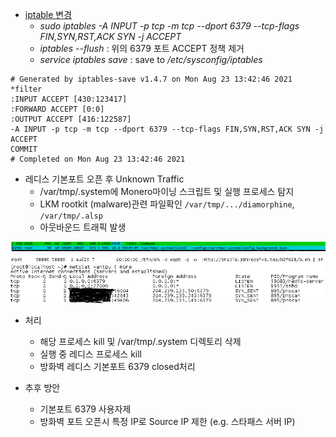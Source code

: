 
- [iptable 변경](https://upcloud.com/community/tutorials/configure-iptables-centos/)
  - _sudo iptables -A INPUT -p tcp -m tcp --dport 6379 --tcp-flags FIN,SYN,RST,ACK SYN -j ACCEPT_
  - _iptables --flush_ : 위의 6379 포트 ACCEPT 정책 제거
  - _service iptables save_ : save to _/etc/sysconfig/iptables_


```
# Generated by iptables-save v1.4.7 on Mon Aug 23 13:42:46 2021
*filter
:INPUT ACCEPT [430:123417]
:FORWARD ACCEPT [0:0]
:OUTPUT ACCEPT [416:122587]
-A INPUT -p tcp -m tcp --dport 6379 --tcp-flags FIN,SYN,RST,ACK SYN -j ACCEPT
COMMIT
# Completed on Mon Aug 23 13:42:46 2021
```

- 레디스 기본포트 오픈 후 Unknown Traffic
  - /var/tmp/.system에 Monero마이닝 스크립트 및 실행 프로세스 탐지
  - LKM rootkit (malware)관련 파일확인 ```/var/tmp/.../diamorphine```, ```/var/tmp/.alsp```
  - 아웃바운드 트래픽 발생

![1](../assets/images/hacked1.jpg)
![2](../assets/images/hacked2.jpg)
![3](../assets/images/hacked3.jpg)

- 처리
  - 해당 프로세스 kill 및 /var/tmp/.system 디렉토리 삭제
  - 실행 중 레디스 프로세스 kill
  - 방화벽 레디스 기본포트 6379 closed처리

- 추후 방안
  - 기본포트 6379 사용자제
  - 방화벽 포트 오픈시 특정 IP로 Source IP 제한 (e.g. 스타패스 서버 IP)
